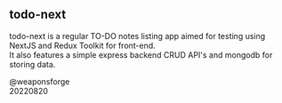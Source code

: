 ## todo-next

todo-next is a regular TO-DO notes listing app aimed for testing using NextJS and Redux Toolkit for front-end.<br>It also features a simple express backend CRUD API's and mongodb for storing data.

@weaponsforge<br>
20220820
